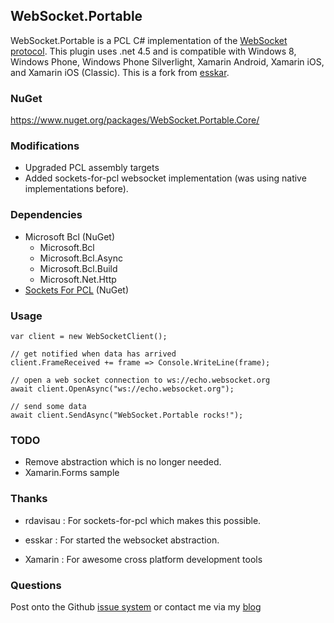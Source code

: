 ## WebSocket.Portable

WebSocket.Portable is a PCL C# implementation of the [WebSocket protocol](https://tools.ietf.org/html/rfc6455). This plugin uses .net 4.5 and is compatible with Windows 8, Windows Phone, Windows Phone Silverlight, Xamarin Android, Xamarin iOS, and Xamarin iOS (Classic). This is a fork from [esskar](https://github.com/esskar/WebSocket.Portable).

### NuGet
https://www.nuget.org/packages/WebSocket.Portable.Core/

### Modifications

- Upgraded PCL assembly targets
- Added sockets-for-pcl websocket implementation (was using native implementations before).
 
### Dependencies

- Microsoft Bcl (NuGet)
  - Microsoft.Bcl
  - Microsoft.Bcl.Async
  - Microsoft.Bcl.Build
  - Microsoft.Net.Http
- [Sockets For PCL](https://github.com/rdavisau/sockets-for-pcl) (NuGet)

### Usage

    var client = new WebSocketClient();
	
	// get notified when data has arrived
	client.FrameReceived += frame => Console.WriteLine(frame);

	// open a web socket connection to ws://echo.websocket.org
    await client.OpenAsync("ws://echo.websocket.org");

	// send some data
    await client.SendAsync("WebSocket.Portable rocks!");

### TODO

- Remove abstraction which is no longer needed.
- Xamarin.Forms sample



### Thanks

- rdavisau : For sockets-for-pcl which makes this possible.

- esskar : For started the websocket abstraction.

- Xamarin : For awesome cross platform development tools

### Questions

Post onto the Github [issue system](https://github.com/NVentimiglia/WebSocket.Portable) or contact me via my [blog](http://nicholasventimiglia.com)
